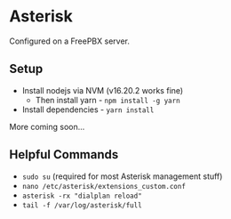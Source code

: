 # Asterisk

Configured on a FreePBX server.

## Setup

-   Install nodejs via NVM (v16.20.2 works fine)
    -   Then install yarn - `npm install -g yarn`
-   Install dependencies - `yarn install`

More coming soon...

## Helpful Commands

-   `sudo su` (required for most Asterisk management stuff)
-   `nano /etc/asterisk/extensions_custom.conf`
-   `asterisk -rx "dialplan reload"`
-   `tail -f /var/log/asterisk/full`
